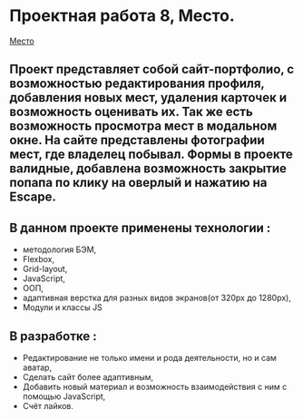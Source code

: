 # Проектная работа 8, Место.
 [Место](https://04fox04.github.io/mesto-main/)
 
## Проект представляет собой сайт-портфолио, с возможностью редактирования профиля, добавления новых мест, удаления карточек и возможность оценивать их. Так же есть возможность просмотра мест в модальном окне. На сайте представлены фотографии мест, где владелец побывал. Формы в проекте валидные, добавлена возможность закрытие попапа по клику на оверлый и нажатию на Escape.

## В данном проекте применены технологии : 
* методология БЭМ, 
* Flexbox, 
* Grid-layout,
* JavaScript,
* OOП,
* адаптивная верстка для разных видов экранов(от 320px до 1280px),
* Модули и классы JS


## В разработке : 
* Редактирование не только имени и рода деятельности, но и сам аватар,
* Сделать сайт более адаптивным, 
* Добавить новый материал и возможность взаимодействия с ним с помощью JavaScript,
* Счёт лайков.

